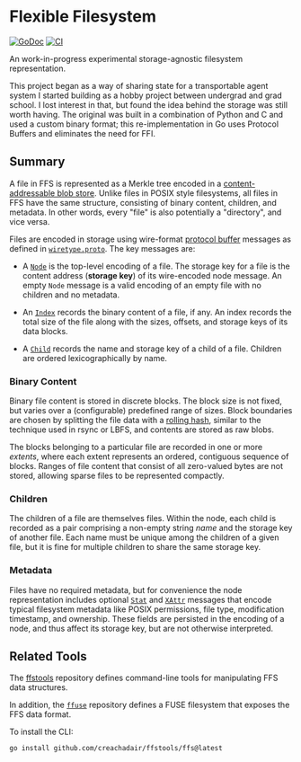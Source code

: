 # Flexible Filesystem

[![GoDoc](https://img.shields.io/static/v1?label=godoc&message=reference&color=yellowgreen)](https://pkg.go.dev/github.com/creachadair/ffs)
[![CI](https://github.com/creachadair/ffs/actions/workflows/go-presubmit.yml/badge.svg?event=push&branch=main)](https://github.com/creachadair/ffs/actions/workflows/go-presubmit.yml)

An work-in-progress experimental storage-agnostic filesystem representation.

This project began as a way of sharing state for a transportable agent system
I started building as a hobby project between undergrad and grad school. I
lost interest in that, but found the idea behind the storage was still worth
having. The original was built in a combination of Python and C and used a
custom binary format; this re-implementation in Go uses Protocol Buffers and
eliminates the need for FFI.

## Summary

A file in FFS is represented as a Merkle tree encoded in a [content-addressable
blob store](./blob). Unlike files in POSIX style filesystems, all files in FFS
have the same structure, consisting of binary content, children, and
metadata. In other words, every "file" is also potentially a "directory", and
vice versa.

Files are encoded in storage using wire-format [protocol
buffer](https://developers.google.com/protocol-buffers) messages as defined in
[`wiretype.proto`](./file/wiretype/wiretype.proto). The key messages are:

- A [`Node`](./file/wiretype/wiretype.proto#L62) is the top-level encoding of a
  file. The storage key for a file is the content address (**storage key**) of
  its wire-encoded node message. An empty `Node` message is a valid encoding of
  an empty file with no children and no metadata.

- An [`Index`](./file/wiretype/wiretype.proto#L120) records the binary content
  of a file, if any. An index records the total size of the file along with the
  sizes, offsets, and storage keys of its data blocks.

- A [`Child`](./file/wiretype/wiretype.proto#L165) records the name and storage
  key of a child of a file. Children are ordered lexicographically by name.

### Binary Content

Binary file content is stored in discrete blocks.  The block size is not fixed,
but varies over a (configurable) predefined range of sizes. Block boundaries
are chosen by splitting the file data with a [rolling hash](./block), similar
to the technique used in rsync or LBFS, and contents are stored as raw blobs.

The blocks belonging to a particular file are recorded in one or more
_extents_, where each extent represents an ordered, contiguous sequence of
blocks. Ranges of file content that consist of all zero-valued bytes are not
stored, allowing sparse files to be represented compactly.

### Children

The children of a file are themselves files. Within the node, each child is
recorded as a pair comprising a non-empty string _name_ and the storage key of
another file. Each name must be unique among the children of a given file, but
it is fine for multiple children to share the same storage key.

### Metadata

Files have no required metadata, but for convenience the node representation
includes optional [`Stat`](./file/wiretype/wiretype.proto#L74) and
[`XAttr`](./file/wiretype/wiretype.proto#L157) messages that encode typical
filesystem metadata like POSIX permissions, file type, modification timestamp,
and ownership. These fields are persisted in the encoding of a node, and thus
affect its storage key, but are not otherwise interpreted.

## Related Tools

The [ffstools](https://github.com/creachadair/ffstools) repository defines
command-line tools for manipulating FFS data structures.

In addition, the [`ffuse`](https://github.com/creachadair/ffuse) repository
defines a FUSE filesystem that exposes the FFS data format.

To install the CLI:
```sh
go install github.com/creachadair/ffstools/ffs@latest
```
